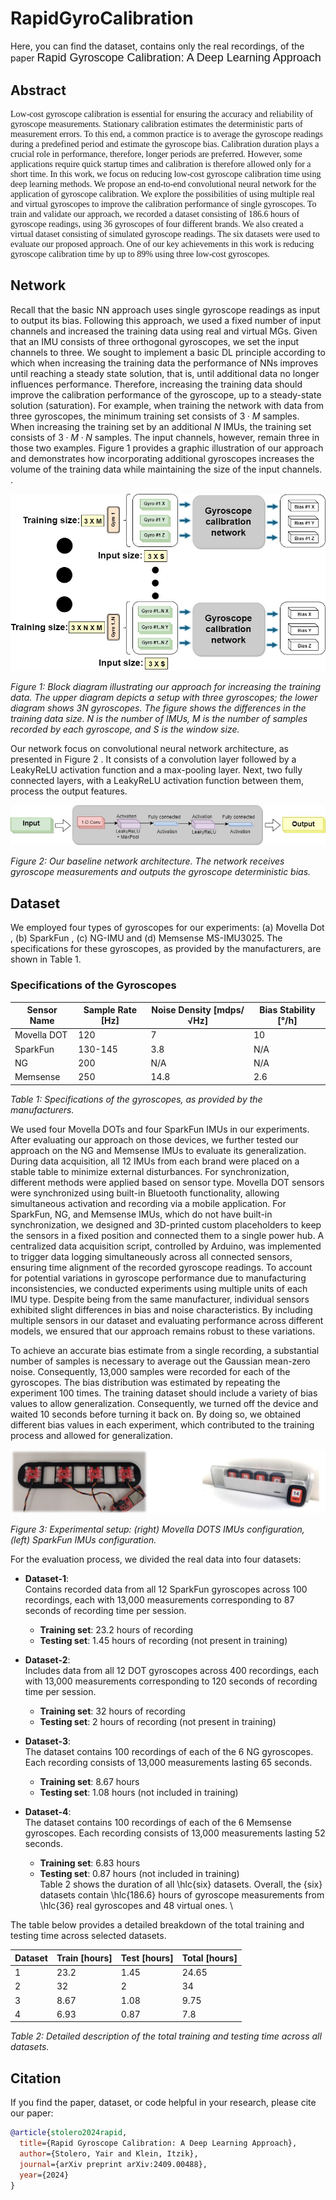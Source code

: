 # RapidGyroCalibration

Here, you can find the dataset, contains only the real recordings, of the paper <span style="font-family:Arial; font-size:18px;">Rapid Gyroscope Calibration: A Deep Learning Approach </span>

## Abstract

<p style="font-family:Verdana; font-size:14px;">
Low-cost gyroscope calibration is essential for ensuring the accuracy and reliability of gyroscope measurements. Stationary calibration estimates the deterministic parts of measurement errors. To this end, a common practice is to average the gyroscope readings during a predefined period and estimate the gyroscope bias. Calibration duration plays a crucial role in performance, therefore, longer periods are preferred. However, some applications require quick startup times and calibration is therefore allowed only for a short time. In this work, we focus on reducing low-cost gyroscope calibration time using deep learning methods. We propose an end-to-end convolutional neural network for the application of gyroscope calibration. We explore the possibilities of using multiple real and virtual gyroscopes to improve the calibration performance of single gyroscopes. To train and validate our approach, we recorded a dataset consisting of 186.6 hours of gyroscope readings, using 36 gyroscopes of four different brands. We also created a virtual dataset consisting of simulated gyroscope readings. The six datasets were used to evaluate our proposed approach. One of our key achievements in this work is reducing gyroscope calibration time by up to 89% using three low-cost gyroscopes. 
</p>

## Network

Recall that the basic NN approach uses single gyroscope readings as input to output its bias. Following this approach, we used a fixed number of input channels and increased the training data using real and virtual MGs. Given that an IMU consists of three orthogonal gyroscopes, we set the input channels to three. We sought to implement a basic DL principle according to which when increasing the training data the performance of NNs improves until reaching a steady state solution, that is, until additional data no longer influences performance. Therefore, increasing the training data should improve the calibration performance of the gyroscope, up to a steady-state solution (saturation). For example, when training the network with data from three gyroscopes, the minimum training set consists of $3 \cdot M$ samples.  When increasing the training set by an additional $N$ IMUs, the training set consists of $3 \cdot M \cdot N$ samples.  The input channels, however, remain three in those two examples. Figure 1 [](#training-data-expansion)  provides a graphic illustration of our approach and demonstrates how incorporating additional gyroscopes increases the volume of the training data while maintaining the size of the input channels. .

![Training Data Expansion](https://github.com/ansfl/RapidGyroCalibration/blob/main/raising_train_n_gyro.jpg)

*Figure 1: Block diagram illustrating our approach for increasing the training data. The upper diagram depicts a setup with three gyroscopes; the lower diagram shows 3N gyroscopes. The figure shows the differences in the training data size. N is the number of IMUs, M is the number of samples recorded by each gyroscope, and S is the window size.*

Our network focus on convolutional neural network architecture, as presented in Figure 2 [](#Network). 
It consists of a convolution layer followed by a LeakyReLU activation function and a max-pooling layer. Next, two fully connected layers, with a LeakyReLU activation function between them, process the output features.

![Network](https://github.com/ansfl/RapidGyroCalibration/blob/main/Network_illustraion.jpg)

*Figure 2: Our baseline network architecture. The network receives gyroscope measurements and outputs the gyroscope deterministic bias.*

## Dataset

We employed four types of gyroscopes for our experiments: (a) Movella Dot , (b) SparkFun , (c) NG-IMU  and (d) Memsense MS-IMU3025. The specifications for these gyroscopes, as provided by the manufacturers, are shown  in Table 1.

### Specifications of the Gyroscopes

| **Sensor Name**  | **Sample Rate [Hz]** | **Noise Density [mdps/√Hz]** | **Bias Stability [°/h]** |
|-----------------|---------------------|----------------------------|-------------------------|
| Movella DOT    | 120                 | 7                          | 10                      |
| SparkFun       | 130-145             | 3.8                        | N/A                     |
| NG             | 200                 | N/A                        | N/A                     |
| Memsense       | 250                 | 14.8                        | 2.6                     |

*Table 1: Specifications of the gyroscopes, as provided by the manufacturers.*

We used four Movella DOTs and four SparkFun IMUs in our experiments. After evaluating our approach on those devices, we further tested our approach on the NG and Memsense IMUs to evaluate its generalization. During data acquisition, all 12 IMUs from each brand were placed on a stable table to minimize external disturbances.
For synchronization, different methods were applied based on sensor type. Movella DOT sensors were synchronized using built-in Bluetooth functionality, allowing simultaneous activation and recording via a mobile application. For SparkFun, NG, and Memsense IMUs, which do not have built-in synchronization, we designed and 3D-printed custom placeholders to keep the sensors in a fixed position and connected them to a single power hub. A centralized data acquisition script, controlled by Arduino, was implemented to trigger data logging simultaneously across all connected sensors, ensuring time alignment of the recorded gyroscope readings.
To account for potential variations in gyroscope performance due to manufacturing inconsistencies, we conducted experiments using multiple units of each IMU type. Despite being from the same manufacturer, individual sensors exhibited slight differences in bias and noise characteristics. By including multiple sensors in our dataset and evaluating performance across different models, we ensured that our approach remains robust to these variations.

To achieve an accurate bias estimate from a single recording, a substantial number of samples is necessary to average out the Gaussian mean-zero noise. Consequently, 13,000 samples were recorded for each of the gyroscopes. The bias distribution was estimated by repeating the experiment 100 times. The training dataset should include a variety of bias values to allow generalization. Consequently, we turned off the device and waited 10 seconds before turning it back on. By doing so, we obtained different bias values in each experiment, which contributed to the training process and allowed for generalization.

![Network](https://github.com/ansfl/RapidGyroCalibration/blob/main/experimental_setup.jpg)

*Figure 3: Experimental setup: (right) Movella DOTS IMUs configuration, (left) SparkFun IMUs configuration.*

For the evaluation process, we divided the real data into four datasets:
- **Dataset-1**:  
  Contains recorded data from all 12 SparkFun gyroscopes across 100 recordings, each with 13,000 measurements corresponding to 87 seconds of recording time per session.  
  - **Training set**: 23.2 hours of recording  
  - **Testing set**: 1.45 hours of recording (not present in training)  

- **Dataset-2**:  
  Includes data from all 12 DOT gyroscopes across 400 recordings, each with 13,000 measurements corresponding to 120 seconds of recording time per session.  
  - **Training set**: 32 hours of recording  
  - **Testing set**: 2 hours of recording (not present in training)  

- **Dataset-3**:  
  The dataset contains 100 recordings of each of the 6 NG gyroscopes. Each recording consists of 13,000 measurements lasting 65 seconds.  
  - **Training set**: 8.67 hours  
  - **Testing set**: 1.08 hours (not included in training)  

- **Dataset-4**:  
  The dataset contains 100 recordings of each of the 6 Memsense gyroscopes. Each recording consists of 13,000 measurements lasting 52 seconds.  
  - **Training set**: 6.83 hours  
  - **Testing set**: 0.87 hours (not included in training)  
Table 2 shows the duration of all \hlc{six} datasets. Overall, the {six} datasets contain \hlc{186.6} hours of gyroscope measurements from \hlc{36} real gyroscopes and 48 virtual ones. \\

The table below provides a detailed breakdown of the total training and testing time across selected datasets.

| Dataset | Train [hours] | Test [hours] | Total [hours] |
|---------|-------------|------------|--------------|
| 1       | 23.2       | 1.45       | 24.65        |
| 2       | 32         | 2          | 34           |
| 3       | 8.67       | 1.08       | 9.75         |
| 4       | 6.93       | 0.87       | 7.8          |

*Table 2: Detailed description of the total training and testing time across all datasets.*





## Citation   

If you find the paper, dataset, or code helpful in your research, please cite our paper:
```bibtex
@article{stolero2024rapid,
  title={Rapid Gyroscope Calibration: A Deep Learning Approach},
  author={Stolero, Yair and Klein, Itzik},
  journal={arXiv preprint arXiv:2409.00488},
  year={2024}
}
